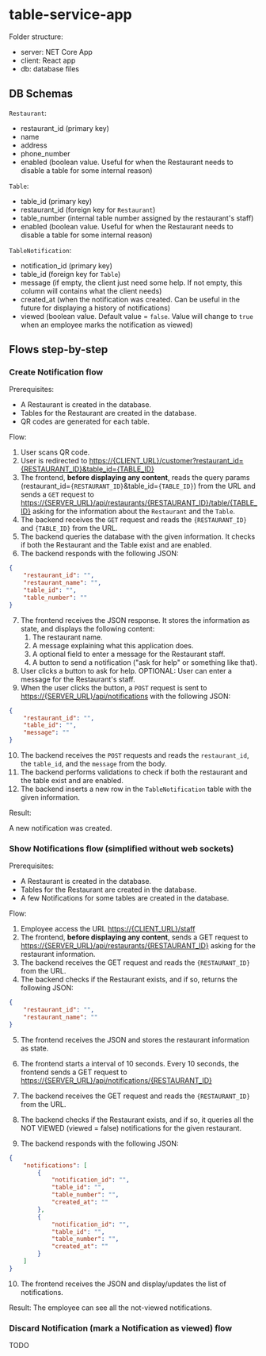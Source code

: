 # table-service-app

Folder structure:

- server: NET Core App
- client: React app
- db: database files

## DB Schemas

`Restaurant`:
- restaurant_id (primary key)
- name
- address
- phone_number
- enabled (boolean value. Useful for when the Restaurant needs to disable a table for some internal reason)

`Table`:
- table_id (primary key)
- restaurant_id (foreign key for `Restaurant`)
- table_number (internal table number assigned by the restaurant's staff)
- enabled (boolean value. Useful for when the Restaurant needs to disable a table for some internal reason)

`TableNotification`:
- notification_id (primary key)
- table_id (foreign key for `Table`)
- message (if empty, the client just need some help. If not empty, this column will contains what the client needs)
- created_at (when the notification was created. Can be useful in the future for displaying a history of notifications)
- viewed (boolean value. Default value = `false`. Value will change to `true` when an employee marks the notification as viewed)

## Flows step-by-step

### Create Notification flow

Prerequisites:

- A Restaurant is created in the database.
- Tables for the Restaurant are created in the database.
- QR codes are generated for each table.

Flow:

1. User scans QR code.
2. User is redirected to [https://{CLIENT_URL}/customer?restaurant_id={RESTAURANT_ID}&table_id={TABLE_ID}](https://{CLIENT_URL}/customer?restaurant_id={RESTAURANT_ID}&table_id={TABLE_ID})
3. The frontend, **before displaying any content**, reads the query params (restaurant_id=`{RESTAURANT_ID}`&table_id=`{TABLE_ID}`) from the URL and sends a `GET` request to [https://{SERVER_URL}/api/restaurants/{RESTAURANT_ID}/table/{TABLE_ID}](https://{SERVER_URL}/api/restaurants/{RESTAURANT_ID}/table/{TABLE_ID}) asking for the information about the `Restaurant` and the `Table`.
4. The backend receives the `GET` request and reads the `{RESTAURANT_ID}` and `{TABLE_ID}` from the URL.
5. The backend queries the database with the given information. It checks if both the Restaurant and the Table exist and are enabled.
6. The backend responds with the following JSON:

```json
{ 
    "restaurant_id": "", 
    "restaurant_name": "", 
    "table_id": "", 
    "table_number": ""
}
```

7. The frontend receives the JSON response. It stores the information as state, and displays the following content:
   1. The restaurant name.
   2. A message explaining what this application does.
   3. A optional field to enter a message for the Restaurant staff.
   4. A button to send a notification ("ask for help" or something like that).
8. User clicks a button to ask for help. OPTIONAL: User can enter a message for the Restaurant's staff.
9.  When the user clicks the button, a `POST` request is sent to [https://{SERVER_URL}/api/notifications](https://{SERVER_URL}/api/notifications) with the following JSON: 

```json    
{ 
    "restaurant_id": "", 
    "table_id": "", 
    "message": ""
}
```

10. The backend receives the `POST` requests and reads the `restaurant_id`, the `table_id`, and the `message` from the body.
11. The backend performs validations to check if both the restaurant and the table exist and are enabled.
12. The backend inserts a new row in the `TableNotification` table with the given information.

Result:

A new notification was created.

### Show Notifications flow (simplified without web sockets)

Prerequisites:

- A Restaurant is created in the database.
- Tables for the Restaurant are created in the database.
- A few Notifications for some tables are created in the database.

Flow:

1. Employee access the URL [https://{CLIENT_URL}/staff](https://{CLIENT_URL}/staff)
2. The frontend, **before displaying any content**, sends a GET request to [https://{SERVER_URL}/api/restaurants/{RESTAURANT_ID}](https://{SERVER_URL}/api/restaurants/{RESTAURANT_ID}) asking for the restaurant information.
3. The backend receives the GET request and reads the `{RESTAURANT_ID}` from the URL.
4. The backend checks if the Restaurant exists, and if so, returns the following JSON:

```json
{
    "restaurant_id": "",
    "restaurant_name": ""
}
```
5. The frontend receives the JSON and stores the restaurant information as state.
6. The frontend starts a interval of 10 seconds. Every 10 seconds, the frontend sends a GET request to [https://{SERVER_URL}/api/notifications/{RESTAURANT_ID}](https://{SERVER_URL}/api/notifications/{RESTAURANT_ID})

7. The backend receives the GET request and reads the `{RESTAURANT_ID}` from the URL.
8. The backend checks if the Restaurant exists, and if so, it queries all the NOT VIEWED (viewed = false) notifications for the given restaurant.

9. The backend responds with the following JSON:

```json
{ 
    "notifications": [
        {
            "notification_id": "",
            "table_id": "",
            "table_number": "",
            "created_at": ""
        }, 
        {
            "notification_id": "",
            "table_id": "",
            "table_number": "",
            "created_at": ""
        }
    ]
}
```
10. The frontend receives the JSON and display/updates the list of notifications.

Result:
The employee can see all the not-viewed notifications.

### Discard Notification (mark a Notification as viewed) flow

TODO